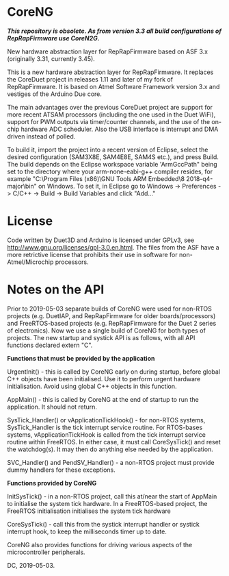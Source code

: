 # CoreNG

***This repository is obsolete. As from version 3.3 all build configurations of RepRapFirmware use CoreN2G.***

New hardware abstraction layer for RepRapFirmware based on ASF 3.x (originally 3.31, currently 3.45).

This is a new hardware abstraction layer for RepRapFirmware. It replaces the CoreDuet project in releases 1.11 and later of my fork of RepRapFirmware. It is based on Atmel Software Framework version 3.x and vestiges of the Arduino Due core.

The main advantages over the previous CoreDuet project are support for more recent ATSAM processors (including the one used in the Duet WiFi), support for PWM outputs via timer/counter channels, and the use of the on-chip hardware ADC scheduler. Also the USB interface is interrupt and DMA driven instead of polled.

To build it, import the project into a recent version of Eclipse, select the desired configuration (SAM3X8E, SAM4E8E, SAM4S etc.), and press Build. The build depends on the Eclipse workspace variable 'ArmGccPath" being set to the directory where your arm-none-eabi-g++ compiler resides, for example "C:\Program Files (x86)\GNU Tools ARM Embedded\8 2018-q4-major\bin" on Windows. To set it, in Eclipse go to Windows -> Preferences -> C/C++ -> Build -> Build Variables and click "Add..."

# License

Code written by Duet3D and Arduino is licensed under GPLv3, see http://www.gnu.org/licenses/gpl-3.0.en.html. The files from the ASF have a more retrictive license that prohibits their use in software for non-Atmel/Microchip processors.

# Notes on the API
Prior to 2019-05-03 separate builds of CoreNG were used for non-RTOS projects (e.g. DuetIAP, and RepRapFirmware for older boards/processors) and FreeRTOS-based projects (e.g. RepRapFirmware for the Duet 2 series of electronics). Now we use a single build of CoreNG for both types of projects. The new startup and systick API is as follows, with all API functions declared extern "C".

**Functions that must be provided by the application**

UrgentInit() - this is called by CoreNG early on during startup, before global C++ objects have been initialised. Use it to perform urgent hardware initialisation. Avoid using global C++ objects in this function.

AppMain() - this is called by CoreNG at the end of startup to run the application. It should not return.

SysTick_Handler() or vApplicationTickHook() - for non-RTOS systems, SysTick_Handler is the tick interrupt service routine. For RTOS-bases systems, vApplicationTickHook is called from the tick interrupt service routine within FreeRTOS. In either case, it must call CoreSysTick() and reset the watchdog(s). It may then do anything else needed by the application.

SVC_Handler() and PendSV_Handler() - a non-RTOS project must provide dummy handlers for these exceptions.

**Functions provided by CoreNG**

InitSysTick() - in a non-RTOS project, call this at/near the start of AppMain to initialise the system tick hardware. In a FreeRTOS-based project, the FreeRTOS initialisation initialises the system tick hardware

CoreSysTick() - call this from the systick interrupt handler or systick interrupt hook, to keep the milliseconds timer up to date.

CoreNG also provides functions for driving various aspects of the microcontroller peripherals.

DC, 2019-05-03.
